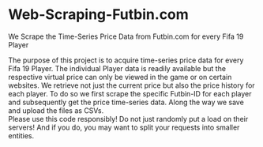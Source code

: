 # Web-Scraping-Futbin.com
We Scrape the Time-Series Price Data from Futbin.com for every Fifa 19 Player 
 
The purpose of this project is to acquire time-series price data for every Fifa 19 Player.
The individual Player data is readily available but the respective virtual price can only be viewed in the game or on certain websites. We retrieve not just the current price but also the price history for each player. To do so we first scrape the specific Futbin-ID for each player and subsequently get the price time-series data. Along the way we save and upload the files as CSVs.  
Please use this code responsibly! Do not just randomly put a load on their servers!
And if you do, you may want to split your requests into smaller entities.
